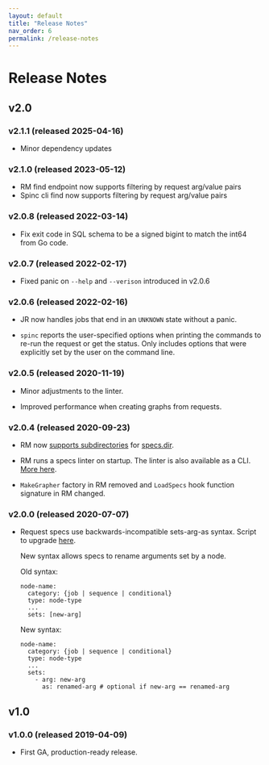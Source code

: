 ```yaml
---
layout: default
title: "Release Notes"
nav_order: 6
permalink: /release-notes
---
```


# Release Notes

## v2.0

### v2.1.1 (released 2025-04-16)

* Minor dependency updates

### v2.1.0 (released 2023-05-12)

* RM find endpoint now supports filtering by request arg/value pairs
* Spinc cli find now supports filtering by request arg/value pairs

### v2.0.8 (released 2022-03-14)

* Fix exit code in SQL schema to be a signed bigint to match the int64 from Go code.

### v2.0.7 (released 2022-02-17)

* Fixed panic on `--help` and `--verison` introduced in v2.0.6

### v2.0.6 (released 2022-02-16)

* JR now handles jobs that end in an `UNKNOWN` state without a panic.

* `spinc` reports the user-specified options when printing the commands to re-run the request or get the status. Only includes options that were explicitly set by the user on the command line.

### v2.0.5 (released 2020-11-19)

* Minor adjustments to the linter.

* Improved performance when creating graphs from requests.

### v2.0.4 (released 2020-09-23)

* RM now [supports subdirectories](/spincycle/v2.0/develop/requests) for [specs.dir](/spincycle/v2.0/operate/configure#rm.specs.dir).

* RM runs a specs linter on startup. The linter is also available as a CLI. [More here](/spincycle/v2.0/develop/requests).

* `MakeGrapher` factory in RM removed and `LoadSpecs` hook function signature in RM changed.

### v2.0.0 (released 2020-07-07)

* Request specs use backwards-incompatible sets-arg-as syntax. Script to upgrade [here](https://github.com/square/spincycle/tree/master/util/reformat-yaml/).

  New syntax allows specs to rename arguments set by a node.

  Old syntax:
  ```
  node-name:
    category: {job | sequence | conditional}
    type: node-type
    ...
    sets: [new-arg]
  ```
  New syntax:
  ```
  node-name:
    category: {job | sequence | conditional}
    type: node-type
    ...
    sets:
      - arg: new-arg
        as: renamed-arg # optional if new-arg == renamed-arg
  ```

## v1.0

### v1.0.0 (released 2019-04-09)

* First GA, production-ready release.
